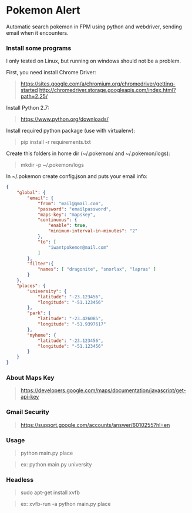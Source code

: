 # Pokemon Alert

Automatic search pokemon in FPM using python and webdriver, sending email when it encounters.

### Install some programs

I only tested on Linux, but running on windows should not be a problem.

First, you need install Chrome Driver:
> https://sites.google.com/a/chromium.org/chromedriver/getting-started
> http://chromedriver.storage.googleapis.com/index.html?path=2.25/

Install Python 2.7:
> https://www.python.org/downloads/

Install required python package (use with virtualenv):
> pip install -r requirements.txt

Create this folders in home dir (~/.pokemon/ and ~/.pokemon/logs):
> mkdir -p ~/.pokemon/logs

In ~/.pokemon create config.json and puts your email info:

```json
{
	"global": {
		"email": {
			"from": "mail@gmail.com",
			"password": "emailpassword",
			"maps-key": "mapskey",
			"continuous": {
				"enable": true,
				"minimum-interval-in-minutes": "2"
			},
			"to": [
				"iwantpokemon@mail.com"
			]
		},
		"filter":{
			"names": [ "dragonite", "snorlax", "lapras" ]
		}
	},
	"places": {
		"university": {
			"latitude": "-23.123456",
			"longitude": "-51.123456"
		},
		"park": {
			"latitude": "-23.426085",
			"longitude": "-51.9397617"
		},
		"myhome": {
			"latitude": "-23.123456",
			"longitude": "-51.123456"
		}
	}
}
```
### About Maps Key
> https://developers.google.com/maps/documentation/javascript/get-api-key

### Gmail Security 
> https://support.google.com/accounts/answer/6010255?hl=en

### Usage

> python main.py place

> ex: python main.py university


### Headless

> sudo apt-get install xvfb

> ex: xvfb-run -a python main.py place


